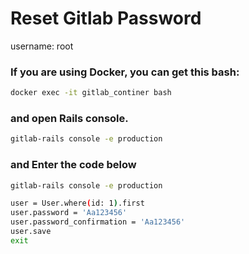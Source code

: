# Reset Gitlab Password

username: root

### If you are using Docker, you can get this bash:

```bash
docker exec -it gitlab_continer bash
```

### and open Rails console.

```bash
gitlab-rails console -e production
```

### and Enter the code below

```bash
gitlab-rails console -e production

user = User.where(id: 1).first
user.password = 'Aa123456'
user.password_confirmation = 'Aa123456'
user.save
exit

```
